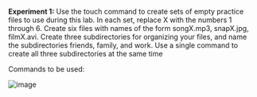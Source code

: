 **Experiment 1:** Use the touch command to create sets of empty practice files
to use during this lab. In each set, replace X with the numbers
1 through 6. Create six files with names of the form
songX.mp3, snapX.jpg, filmX.avi. Create three subdirectories
for organizing your files, and name the
subdirectories friends, family, and work. Use a single
command to create all three subdirectories at the same time

Commands to be used: 

![image](https://github.com/user-attachments/assets/2340e811-247b-4c63-a43e-6e71b16c8382)
